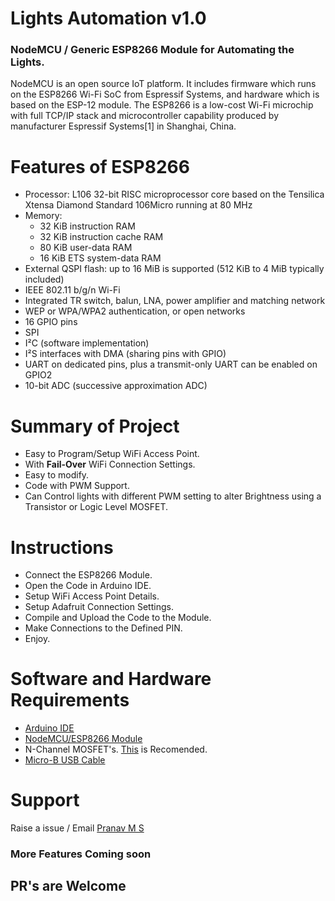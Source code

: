 # Lights Automation v1.0
### NodeMCU / Generic ESP8266 Module for Automating the Lights.
NodeMCU is an open source IoT platform. It includes firmware which runs on the ESP8266 Wi-Fi SoC from Espressif Systems, and hardware which is based on the ESP-12 module. The ESP8266 is a low-cost Wi-Fi microchip with full TCP/IP stack and microcontroller capability produced by manufacturer Espressif Systems[1] in Shanghai, China.

# Features of ESP8266
- Processor: L106 32-bit RISC microprocessor core based on the Tensilica Xtensa Diamond Standard 106Micro running at 80 MHz
- Memory:
	- 32 KiB instruction RAM
	- 32 KiB instruction cache RAM
	- 80 KiB user-data RAM
	- 16 KiB ETS system-data RAM
- External QSPI flash: up to 16 MiB is supported (512 KiB to 4 MiB typically included)
- IEEE 802.11 b/g/n Wi-Fi
- Integrated TR switch, balun, LNA, power amplifier and matching network
- WEP or WPA/WPA2 authentication, or open networks
- 16 GPIO pins
- SPI
- I²C (software implementation)
- I²S interfaces with DMA (sharing pins with GPIO)
- UART on dedicated pins, plus a transmit-only UART can be enabled on GPIO2
- 10-bit ADC (successive approximation ADC)

# Summary of Project
- Easy to Program/Setup WiFi Access Point.
- With **Fail-Over** WiFi Connection Settings.
- Easy to modify.
- Code with PWM Support.
- Can Control lights with different PWM setting to alter Brightness using a Transistor or Logic Level MOSFET.

# Instructions
- Connect the ESP8266 Module.
- Open the Code in Arduino IDE.
- Setup WiFi Access Point Details.
- Setup Adafruit Connection Settings.
- Compile and Upload the Code to the Module.
- Make Connections to the Defined PIN.
- Enjoy.

# Software and Hardware Requirements
- [Arduino IDE](https://www.arduino.cc/en/Main/Software)
- [NodeMCU/ESP8266 Module](https://www.amazon.in/REES52-Internet-Development-Wireless-Compatible/dp/B071ZJ8Z5L/ref=sr_1_8?keywords=nodemcu&qid=1559747055&s=gateway&sr=8-8)
- N-Channel MOSFET's. [This](https://www.mouser.in/ProductDetail/Infineon-Technologies/IRLZ44NPBF?qs=sGAEpiMZZMshyDBzk1%2FWi5%252BqVgN3%252BWS8XJUuq%2FrUER4%3D) is Recomended.
- [Micro-B USB Cable](https://www.amazon.in/AmazonBasics-Micro-Charging-Android-Phones/dp/B0711PVX6Z/ref=sr_1_4?keywords=micro+b+usb+cable&qid=1559747745&s=gateway&smid=AT95IG9ONZD7S&sr=8-4)

# Support
Raise a issue / Email [Pranav M S](mailto:pranavms13@yahoo.com)

### More Features Coming soon

## PR's are Welcome